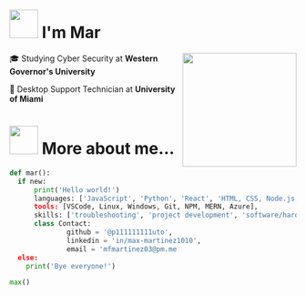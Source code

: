 <h1><img src="https://media.giphy.com/media/v1.Y2lkPTc5MGI3NjExYnN4dnN2YXJqaW5oMm9xenhkbHY3bTJocGMxaHg1eG94bWxnN3k2cyZlcD12MV9pbnRlcm5hbF9naWZfYnlfaWQmY3Q9dHM/Lpche1V8FsCcOmva0Z/giphy.gif" width="50px"/>  I'm Mar</h1>
<img align="right" src="https://media.giphy.com/media/v1.Y2lkPTc5MGI3NjExaHdueTViY3ZkbDdkc3g0MWY5YW55Z2V1Zjg2OWZmdDMzc3IxNDBkeSZlcD12MV9pbnRlcm5hbF9naWZfYnlfaWQmY3Q9Zw/cQNRp4QA8z7B6/giphy.gif" width="200px"/>
<p>🎓 Studying Cyber Security at <b>Western Governor's University</b></p>
<p>💼 Desktop Support Technician at <b>University of Miami</b></p>

<h1><img src="https://media.giphy.com/media/v1.Y2lkPTc5MGI3NjExMDZ4cm5sb3JwbThlc2EzZjZseGY1ZzJzdHU1ZzlzYnMyMzlyYzlzZiZlcD12MV9pbnRlcm5hbF9naWZfYnlfaWQmY3Q9cw/bnzH3tEHjdDuU/giphy.gif" width="50px"/>  More about me...</h1>

```python
def mar():
  if new:
      print('Hello world!')
      languages: ['JavaScript', 'Python', 'React', 'HTML, CSS, Node.js, Express.js, SQL],
      tools: [VSCode, Linux, Windows, Git, NPM, MERN, Azure],
      skills: ['troubleshooting', 'project development', 'software/hardware', 'quick learner', 'team player'],
      class Contact:
              github = '@p111111111uto',
              linkedin = 'in/max-martinez1010',
              email = 'mfmartinez03@pm.me
  else:
    print('Bye everyone!')

max()
```
